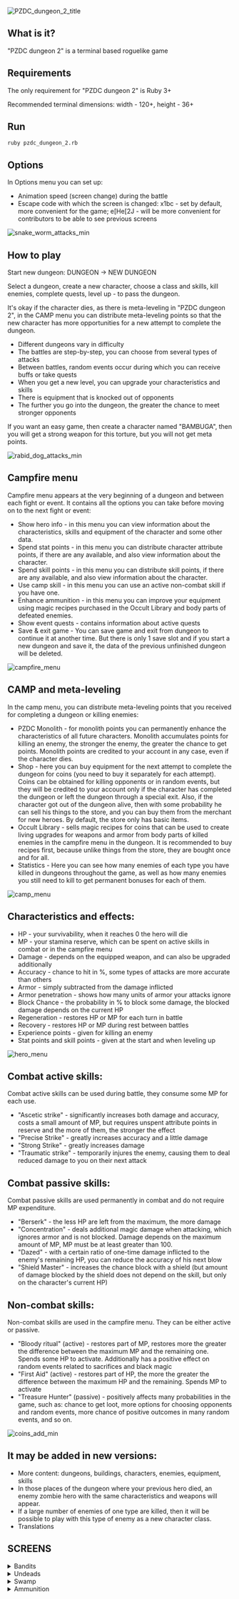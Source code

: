 ![PZDC_dungeon_2_title](https://github.com/krillan49/PZDC_dungeon_2_arts/blob/main/main/title_2.png)

## What is it?

"PZDC dungeon 2" is a terminal based roguelike game

## Requirements

The only requirement for "PZDC dungeon 2" is Ruby 3+

Recommended terminal dimensions: width - 120+, height - 36+

## Run

```shell
ruby pzdc_dungeon_2.rb
```

## Options

In Options menu you can set up:

* Animation speed (screen change) during the battle
* Escape code with which the screen is changed: x1bc - set by default, more convenient for the game; e[He[2J - will be more convenient for contributors to be able to see previous screens


![snake_worm_attacks_min](https://github.com/krillan49/PZDC_dungeon_2_arts/blob/main/enemyes/swamp/snake_worm_attacks_min.png)


## How to play

Start new dungeon: DUNGEON -> NEW DUNGEON

Select a dungeon, create a new character, choose a class and skills, kill enemies, complete quests, level up - to pass the dungeon.

It's okay if the character dies, as there is meta-leveling in "PZDC dungeon 2", in the CAMP menu you can distribute meta-leveling points so that the new character has more opportunities for a new attempt to complete the dungeon.

* Different dungeons vary in difficulty
* The battles are step-by-step, you can choose from several types of attacks
* Between battles, random events occur during which you can receive buffs or take quests
* When you get a new level, you can upgrade your characteristics and skills
* There is equipment that is knocked out of opponents
* The further you go into the dungeon, the greater the chance to meet stronger opponents

If you want an easy game, then create a character named "BAMBUGA", then you will get a strong weapon for this torture, but you will not get meta points.


![rabid_dog_attacks_min](https://github.com/krillan49/PZDC_dungeon_2_arts/blob/main/enemyes/bandits/rabid_dog_attacks_min.png)


## Campfire menu

Campfire menu appears at the very beginning of a dungeon and between each fight or event. It contains all the options you can take before moving on to the next fight or event:

* Show hero info - in this menu you can view information about the characteristics, skills and equipment of the character and some other data.
* Spend stat points - in this menu you can distribute character attribute points, if there are any available, and also view information about the character.
* Spend skill points - in this menu you can distribute skill points, if there are any available, and also view information about the character.
* Use camp skill - in this menu you can use an active non-combat skill if you have one.
* Enhance ammunition - in this menu you can improve your equipment using magic recipes purchased in the Occult Library and body parts of defeated enemies.
* Show event quests - contains information about active quests
* Save & exit game - You can save game and exit from dungeon to continue it at another time. But there is only 1 save slot and if you start a new dungeon and save it, the data of the previous unfinished dungeon will be deleted.


![campfire_menu](https://github.com/krillan49/PZDC_dungeon_2_arts/blob/main/main/campfire.png)


## CAMP and meta-leveling

In the camp menu, you can distribute meta-leveling points that you received for completing a dungeon or killing enemies:

* PZDC Monolith - for monolith points you can permanently enhance the characteristics of all future characters. Monolith accumulates points for killing an enemy, the stronger the enemy, the greater the chance to get points. Monolith points are credited to your account in any case, even if the character dies.
* Shop - here you can buy equipment for the next attempt to complete the dungeon for coins (you need to buy it separately for each attempt). Coins can be obtained for killing opponents or in random events, but they will be credited to your account only if the character has completed the dungeon or left the dungeon through a special exit. Also, if the character got out of the dungeon alive, then with some probability he can sell his things to the store, and you can buy them from the merchant for new heroes. By default, the store only has basic items.
* Occult Library - sells magic recipes for coins that can be used to create living upgrades for weapons and armor from body parts of killed enemies in the campfire menu in the dungeon. It is recommended to buy recipes first, because unlike things from the store, they are bought once and for all.
* Statistics - Here you can see how many enemies of each type you have killed in dungeons throughout the game, as well as how many enemies you still need to kill to get permanent bonuses for each of them.


![camp_menu](https://github.com/krillan49/PZDC_dungeon_2_arts/blob/main/main/camp_menu.png)


## Characteristics and effects:

* HP - your survivability, when it reaches 0 the hero will die
* MP - your stamina reserve, which can be spent on active skills in combat or in the campfire menu
* Damage - depends on the equipped weapon, and can also be upgraded additionally
* Accuracy - chance to hit in %, some types of attacks are more accurate than others
* Armor - simply subtracted from the damage inflicted
* Armor penetration - shows how many units of armor your attacks ignore
* Block Chance - the probability in % to block some damage, the blocked damage depends on the current HP
* Regeneration - restores HP or MP for each turn in battle
* Recovery - restores HP or MP during rest between battles
* Experience points - given for killing an enemy
* Stat points and skill points - given at the start and when leveling up


![hero_menu](https://github.com/krillan49/PZDC_dungeon_2_arts/blob/main/main/hero_menu_3.png)


## Combat active skills:

Combat active skills can be used during battle, they consume some MP for each use.

* "Ascetic strike" - significantly increases both damage and accuracy, costs a small amount of MP, but requires unspent attribute points in reserve and the more of them, the stronger the effect
* "Precise Strike" - greatly increases accuracy and a little damage
* "Strong Strike" - greatly increases damage
* "Traumatic strike" - temporarily injures the enemy, causing them to deal reduced damage to you on their next attack


## Combat passive skills:

Combat passive skills are used permanently in combat and do not require MP expenditure.

* "Berserk" - the less HP are left from the maximum, the more damage
* "Concentration" - deals additional magic damage when attacking, which ignores armor and is not blocked. Damage depends on the maximum amount of MP, MP must be at least greater than 100.
* "Dazed" - with a certain ratio of one-time damage inflicted to the enemy's remaining HP, you can reduce the accuracy of his next blow
* "Shield Master" - increases the chance block with a shield (but amount of damage blocked by the shield does not depend on the skill, but only on the character's current HP)


## Non-combat skills:

Non-combat skills are used in the campfire menu. They can be either active or passive.

* "Bloody ritual" (active) - restores part of MP, restores more the greater the difference between the maximum MP and the remaining one. Spends some HP to activate. Additionally has a positive effect on random events related to sacrifices and black magic
* "First Aid" (active) - restores part of HP, the more the greater the difference between the maximum HP and the remaining. Spends MP to activate
* "Treasure Hunter" (passive) - positively affects many probabilities in the game, such as: chance to get loot, more options for choosing opponents and random events, more chance of positive outcomes in many random events, and so on.


![coins_add_min](https://github.com/krillan49/PZDC_dungeon_2_arts/blob/main/main/coins_add_min.png)


## It may be added in new versions:

* More content: dungeons, buildings, characters, enemies, equipment, skills
* In those places of the dungeon where your previous hero died, an enemy zombie hero with the same characteristics and weapons will appear.
* If a large number of enemies of one type are killed, then it will be possible to play with this type of enemy as a new character class.
* Translations


## SCREENS

<details>
  <summary>Bandits</summary>
  <img src="https://github.com/krillan49/PZDC_dungeon_2_arts/blob/main/enemyes/bandits/rabid_dog.png" />
  <img src="https://github.com/krillan49/PZDC_dungeon_2_arts/blob/main/enemyes/bandits/poacher.png" />
  <img src="https://github.com/krillan49/PZDC_dungeon_2_arts/blob/main/enemyes/bandits/poacher_damaged.png" />
  <img src="https://github.com/krillan49/PZDC_dungeon_2_arts/blob/main/enemyes/bandits/poacher_attacks.png" />
  <img src="https://github.com/krillan49/PZDC_dungeon_2_arts/blob/main/enemyes/bandits/bandit_leader.png" />
</details>
<details>
  <summary>Undeads</summary>
  <img src="https://github.com/krillan49/PZDC_dungeon_2_arts/blob/main/enemyes/undeads/undead_choose_2.png" />
  <img src="https://github.com/krillan49/PZDC_dungeon_2_arts/blob/main/enemyes/undeads/fat_gull.png" />
  <img src="https://github.com/krillan49/PZDC_dungeon_2_arts/blob/main/enemyes/undeads/fat_gull_attacks.png" />
  <img src="https://github.com/krillan49/PZDC_dungeon_2_arts/blob/main/enemyes/undeads/skeleton_attacks.png" />
  <img src="https://github.com/krillan49/PZDC_dungeon_2_arts/blob/main/enemyes/undeads/skeleton_soldier.png" />
  <img src="https://github.com/krillan49/PZDC_dungeon_2_arts/blob/main/enemyes/undeads/ghost.png" />
</details>
<details>
  <summary>Swamp</summary>
  <img src="https://github.com/krillan49/PZDC_dungeon_2_arts/blob/main/enemyes/swamp/swamb_choose.png" />
  <img src="https://github.com/krillan49/PZDC_dungeon_2_arts/blob/main/enemyes/swamp/snake_worm.png" />
  <img src="https://github.com/krillan49/PZDC_dungeon_2_arts/blob/main/enemyes/swamp/ancient_snail.png" />
  <img src="https://github.com/krillan49/PZDC_dungeon_2_arts/blob/main/enemyes/swamp/ancient_snail_attacks.png" />
</details>
<details>
  <summary>Ammunition</summary>
  <img src="https://github.com/krillan49/PZDC_dungeon_2_arts/blob/main/ammunition/body_armor_choose_1.png" />
  <img src="https://github.com/krillan49/PZDC_dungeon_2_arts/blob/main/ammunition/head_armor_choose_1.png" />
  <img src="https://github.com/krillan49/PZDC_dungeon_2_arts/blob/main/ammunition/shield_choose_1.png" />
  <img src="https://github.com/krillan49/PZDC_dungeon_2_arts/blob/main/ammunition/axe.png" />
  <img src="https://github.com/krillan49/PZDC_dungeon_2_arts/blob/main/ammunition/weapon_choose_1.png" />
  <img src="https://github.com/krillan49/PZDC_dungeon_2_arts/blob/main/ammunition/weapon_choose_2.png" />
  <img src="https://github.com/krillan49/PZDC_dungeon_2_arts/blob/main/ammunition/living_whip.png" />
  <img src="https://github.com/krillan49/PZDC_dungeon_2_arts/blob/main/ammunition/rusty_mail_gloves.png" />
</details>
